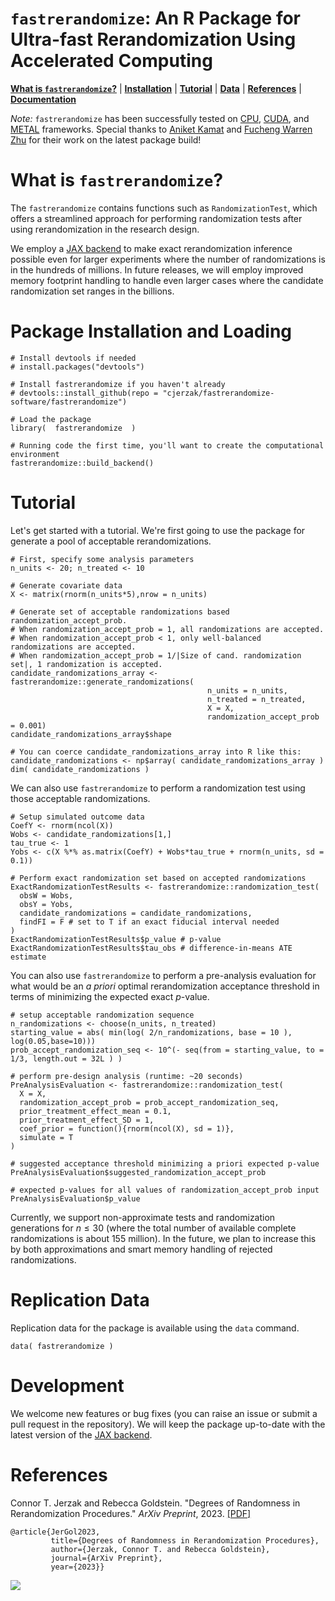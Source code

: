 # `fastrerandomize`: An R Package for Ultra-fast Rerandomization Using Accelerated Computing 

[**What is `fastrerandomize`?**](#description)
| [**Installation**](#installation)
| [**Tutorial**](#tutorial)
| [**Data**](#data)
| [**References**](#references)
| [**Documentation**](https://github.com/cjerzak/fastrerandomize-software/blob/main/fastrerandomize.pdf)

*Note:* `fastrerandomize` has been successfully tested on [CPU](https://en.wikipedia.org/wiki/Central_processing_unit), [CUDA](https://en.wikipedia.org/wiki/CUDA), and [METAL](https://en.wikipedia.org/wiki/Metal_(API)) frameworks. Special thanks to [Aniket Kamat](https://github.com/aniketkamat) and [Fucheng Warren Zhu](https://github.com/WarrenZhu050413) for their work on the latest package build! 

# What is `fastrerandomize`?<a id="description"></a>
The `fastrerandomize` contains functions such as `RandomizationTest`, which offers a streamlined approach for performing randomization tests after using rerandomization in the research design. 

We employ a [JAX backend](https://en.wikipedia.org/wiki/Google_JAX) to make exact rerandomization inference possible even for larger experiments where the number of randomizations is in the hundreds of millions. In future releases, we will employ improved memory footprint handling to handle even larger cases where the candidate randomization set ranges in the billions. 

# Package Installation and Loading <a id="installation"></a>
```
# Install devtools if needed 
# install.packages("devtools")

# Install fastrerandomize if you haven't already
# devtools::install_github(repo = "cjerzak/fastrerandomize-software/fastrerandomize")

# Load the package
library(  fastrerandomize  ) 

# Running code the first time, you'll want to create the computational environment 
fastrerandomize::build_backend()
```

# Tutorial<a id="tutorial"></a>
Let's get started with a tutorial. We're first going to use the package for generate a pool of acceptable rerandomizations. 
```
# First, specify some analysis parameters
n_units <- 20; n_treated <- 10 

# Generate covariate data 
X <- matrix(rnorm(n_units*5),nrow = n_units)

# Generate set of acceptable randomizations based randomization_accept_prob.
# When randomization_accept_prob = 1, all randomizations are accepted. 
# When randomization_accept_prob < 1, only well-balanced randomizations are accepted. 
# When randomization_accept_prob = 1/|Size of cand. randomization set|, 1 randomization is accepted.
candidate_randomizations_array <- fastrerandomize::generate_randomizations(
                                            n_units = n_units,
                                            n_treated = n_treated,
                                            X = X,
                                            randomization_accept_prob = 0.001)
candidate_randomizations_array$shape

# You can coerce candidate_randomizations_array into R like this: 
candidate_randomizations <- np$array( candidate_randomizations_array )
dim( candidate_randomizations )
```
We can also use `fastrerandomize` to perform a randomization test using those acceptable randomizations. 
```
# Setup simulated outcome data 
CoefY <- rnorm(ncol(X))
Wobs <- candidate_randomizations[1,]
tau_true <- 1
Yobs <- c(X %*% as.matrix(CoefY) + Wobs*tau_true + rnorm(n_units, sd = 0.1))

# Perform exact randomization set based on accepted randomizations 
ExactRandomizationTestResults <- fastrerandomize::randomization_test(
  obsW = Wobs,
  obsY = Yobs,
  candidate_randomizations = candidate_randomizations,
  findFI = F # set to T if an exact fiducial interval needed
)
ExactRandomizationTestResults$p_value # p-value
ExactRandomizationTestResults$tau_obs # difference-in-means ATE estimate
```
You can also use `fastrerandomize` to perform a pre-analysis evaluation for what would be an _a priori_ optimal rerandomization acceptance threshold in terms of minimizing the expected exact _p_-value.
```
# setup acceptable randomization sequence 
n_randomizations <- choose(n_units, n_treated)
starting_value = abs( min(log( 2/n_randomizations, base = 10 ), log(0.05,base=10)))
prob_accept_randomization_seq <- 10^(- seq(from = starting_value, to = 1/3, length.out = 32L ) )

# perform pre-design analysis (runtime: ~20 seconds)
PreAnalysisEvaluation <- fastrerandomize::randomization_test(
  X = X, 
  randomization_accept_prob = prob_accept_randomization_seq,
  prior_treatment_effect_mean = 0.1,
  prior_treatment_effect_SD = 1,
  coef_prior = function(){rnorm(ncol(X), sd = 1)},
  simulate = T
)

# suggested acceptance threshold minimizing a priori expected p-value
PreAnalysisEvaluation$suggested_randomization_accept_prob

# expected p-values for all values of randomization_accept_prob input
PreAnalysisEvaluation$p_value
```
Currently, we support non-approximate tests and randomization generations for $n \leq 30$ (where the total number of available complete randomizations is about 155 million). In the future, we plan to increase this by both approximations and smart memory handling of rejected randomizations. 

# Replication Data<a id="data"></a>
Replication data for the package is available using the `data` command. 
```
data( fastrerandomize )
```

# Development 
We welcome new features or bug fixes (you can raise an issue or submit a pull request in the repository). We will keep the package up-to-date with the latest version of the [JAX backend](https://en.wikipedia.org/wiki/Google_JAX). 

# References<a id="references"></a>
Connor T. Jerzak and Rebecca Goldstein. "Degrees of Randomness in Rerandomization Procedures." *ArXiv Preprint*, 2023. [\[PDF\]](https://arxiv.org/pdf/2310.00861.pdf)
```
@article{JerGol2023,
         title={Degrees of Randomness in Rerandomization Procedures},
         author={Jerzak, Connor T. and Rebecca Goldstein},
         journal={ArXiv Preprint},
         year={2023}}
```

[<img src="https://i0.wp.com/connorjerzak.com/wp-content/uploads/2024/08/RerandomViz2.png?w=1280&ssl=1">](https://arxiv.org/abs/2310.00861.pdf)
